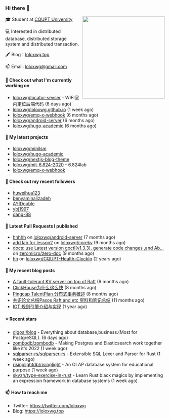### Hi there 👋

<img align="right" src="https://raw.githubusercontent.com/muesli/muesli/master/assets/termenv.png" width="260">
 
🎓 Student at [CQUPT University](https://www.cqupt.edu.cn/)

💻 Interested in distributed database, distributed storage system and distributed transaction.

🖋 Blog：[loloxwg.top](https://loloxwg.top)



📫 Email: [loloxwg@gmail.com](mailto:loloxwg@gmail.com)



#### 👷 Check out what I'm currently working on

- [loloxwg/locator-sevser](https://github.com/loloxwg/locator-sevser) - WIFI室内定位后端代码 (6 days ago)
- [loloxwg/loloxwg.github.io](https://github.com/loloxwg/loloxwg.github.io) (1 week ago)
- [loloxwg/emq-x-webhook](https://github.com/loloxwg/emq-x-webhook) (6 months ago)
- [loloxwg/android-server](https://github.com/loloxwg/android-server) (6 months ago)
- [loloxwg/hugo-academic](https://github.com/loloxwg/hugo-academic) (6 months ago)

#### 🌱 My latest projects

- [loloxwg/minilsm](https://github.com/loloxwg/minilsm)
- [loloxwg/hugo-academic](https://github.com/loloxwg/hugo-academic)
- [loloxwg/nextjs-blog-theme](https://github.com/loloxwg/nextjs-blog-theme)
- [loloxwg/mit-6.824-2020](https://github.com/loloxwg/mit-6.824-2020) - 6.824lab
- [loloxwg/emq-x-webhook](https://github.com/loloxwg/emq-x-webhook)

#### 👯 Check out my recent followers

- [huweihua123](https://github.com/huweihua123)
- [benyaminalizadeh](https://github.com/benyaminalizadeh)
- [AYIDouble](https://github.com/AYIDouble)
- [ybj1997](https://github.com/ybj1997)
- [dang-88](https://github.com/dang-88)

#### 🔨 Latest Pull Requests I published

- [hhhhh](https://github.com/loloxwg/android-server/pull/1) on [loloxwg/android-server](https://github.com/loloxwg/android-server) (7 months ago)
- [add lab for lesson2](https://github.com/loloxwg/corekv/pull/1) on [loloxwg/corekv](https://github.com/loloxwg/corekv) (9 months ago)
- [docs: use Latest version goctl(v1.3.3), generate code changes ,and Ab…](https://github.com/zeromicro/zero-doc/pull/121) on [zeromicro/zero-doc](https://github.com/zeromicro/zero-doc) (9 months ago)
- [hh](https://github.com/loloxwg/CQUPT-Health-ClockIn/pull/1) on [loloxwg/CQUPT-Health-ClockIn](https://github.com/loloxwg/CQUPT-Health-ClockIn) (2 years ago)

#### 📜 My recent blog posts

- [A fault-tolerant KV server on top of Raft](https://loloxwg.top/post/a_fault-tolerant_kv_server_on_top_of_raft/) (6 months ago)
- [ClickHouse为什么这么快](https://loloxwg.top/post/clickhouse%E4%B8%BA%E4%BB%80%E4%B9%88%E8%BF%99%E4%B9%88%E5%BF%AB/) (8 months ago)
- [Pingcap TalentPlan 分布式事务概述](https://loloxwg.top/post/%E5%88%86%E5%B8%83%E5%BC%8F%E4%BA%8B%E5%8A%A1%E6%A6%82%E8%BF%B0/) (8 months ago)
- [共识论文总结Paxos Raft and etc 资料和笔记总结](https://loloxwg.top/post/%E5%85%B1%E8%AF%86%E8%AE%BA%E6%96%87%E6%80%BB%E7%BB%93paxos-raft-and-etc-%E8%B5%84%E6%96%99%E5%92%8C%E7%AC%94%E8%AE%B0%E6%80%BB%E7%BB%93/) (11 months ago)
- [IOT 规则引擎介绍与实现](https://loloxwg.top/post/iot%E8%A7%84%E5%88%99%E5%BC%95%E6%93%8E/) (1 year ago)

#### ⭐ Recent stars

- [digoal/blog](https://github.com/digoal/blog) - Everything about database,business.(Most for PostgreSQL). (6 days ago)
- [zombodb/zombodb](https://github.com/zombodb/zombodb) - Making Postgres and Elasticsearch work together like it&#39;s 2022 (1 week ago)
- [sqlparser-rs/sqlparser-rs](https://github.com/sqlparser-rs/sqlparser-rs) - Extensible SQL Lexer and Parser for Rust (1 week ago)
- [risinglightdb/risinglight](https://github.com/risinglightdb/risinglight) - An OLAP database system for educational purpose (1 week ago)
- [skyzh/type-exercise-in-rust](https://github.com/skyzh/type-exercise-in-rust) - Learn Rust black magics by implementing an expression framework in database systems (1 week ago)

#### 📫 How to reach me

- Twitter: https://twitter.com/loloxwg
- Blog: https://loloxwg.top

